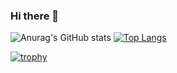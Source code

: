 ### Hi there 👋

![Anurag's GitHub stats](https://github-readme-stats.vercel.app/api?username=VitaliyOleinik&show_icons=true&theme=radical)
[![Top Langs](https://github-readme-stats.vercel.app/api/top-langs/?username=VitaliyOleinik&langs_count=10&layout=compact&theme=radical)](https://github.com/anuraghazra/github-readme-stats&theme=radical)


[![trophy](https://github-profile-trophy.vercel.app/?username=VitaliyOleinik&margin-w=29&theme=juicyfresh)](https://github.com/ryo-ma/github-profile-trophy)

<!--
**VitaliyOleinik/VitaliyOleinik** is a ✨ _special_ ✨ repository because its `README.md` (this file) appears on your GitHub profile.

Here are some ideas to get you started:

- 🔭 I’m currently working on ...
- 🌱 I’m currently learning ...
- 👯 I’m looking to collaborate on ...
- 🤔 I’m looking for help with ...
- 💬 Ask me about ...
- 📫 How to reach me: ...
- 😄 Pronouns: ...
- ⚡ Fun fact: ...
(https://github-readme-stats.vercel.app/api?username=vitaliyoleinik)](https://github.com/anuraghazra/github-readme-stats)
-->
